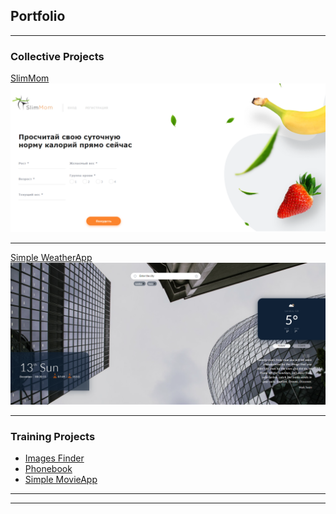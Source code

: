 ## Portfolio

---

### Collective Projects

[SlimMom](https://modest-benz-fcb0d4.netlify.app/)
<img src="images/SlimMom.png?raw=true"/>

---
[Simple WeatherApp](https://mykhaylopishchur.github.io/weather-app/)
<img src="images/WeatherApp.png?raw=true"/>

---

### Training Projects

- [Images Finder](https://github.com/KalinkinaD/goit-react-hw-03-image-finder)
- [Phonebook](https://github.com/KalinkinaD/goit-react-hw-08-phonebook)
- [Simple MovieApp](https://github.com/KalinkinaD/goit-react-hw-04-movies)
---




---


